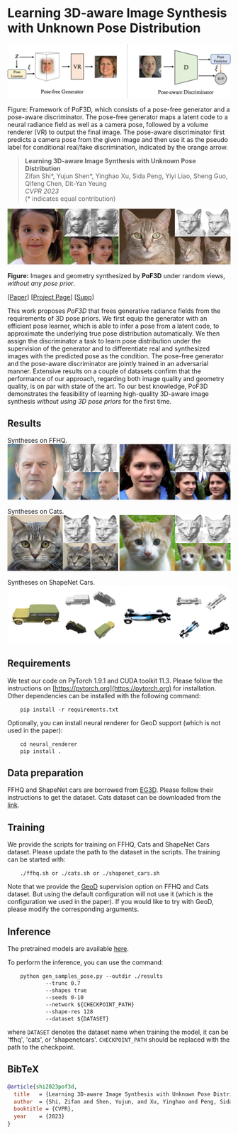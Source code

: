 # Learning 3D-aware Image Synthesis with Unknown Pose Distribution

<div align=center>
<img src="./docs/assets/framework.jpg" width=600px>
</div>

Figure: Framework of PoF3D, which consists of a pose-free generator and a pose-aware discriminator. The pose-free generator maps a latent code to a neural radiance field as well as a camera pose, followed by a volume renderer (VR) to output the final image. The pose-aware discriminator first predicts a camera pose from the given image and then use it as the pseudo label for conditional real/fake discrimination, indicated by the orange arrow.

> **Learning 3D-aware Image Synthesis with Unknown Pose Distribution** <br>
> Zifan Shi*, Yujun Shen*, Yinghao Xu, Sida Peng, Yiyi Liao, Sheng Guo, Qifeng Chen, Dit-Yan Yeung <br>
> *CVPR 2023* <br>
> (* indicates equal contribution)

![image](./docs/assets/teaser.jpg)

**Figure:** Images and geometry synthesized by <b>PoF3D</b> under random views, <br><i>without any pose prior</i>.

[[Paper](https://openaccess.thecvf.com/content/CVPR2023/papers/Shi_Learning_3D-Aware_Image_Synthesis_With_Unknown_Pose_Distribution_CVPR_2023_paper.pdf)]
[[Project Page](https://vivianszf.github.io/pof3d/)]
[[Supp](https://openaccess.thecvf.com/content/CVPR2023/supplemental/Shi_Learning_3D-Aware_Image_CVPR_2023_supplemental.pdf)]

This work proposes *PoF3D* that frees generative radiance fields from the requirements of 3D pose priors. We first equip the generator
with an efficient pose learner, which is able to infer a pose from a latent code, to approximate the underlying true pose
distribution automatically. We then assign the discriminator a task to learn pose distribution under the supervision
of the generator and to differentiate real and synthesized images with the predicted pose as the condition. The pose-free generator and the pose-aware discriminator are jointly trained in an adversarial manner. Extensive results on a couple of datasets confirm that the performance 
of our approach, regarding both image quality and geometry quality, is on par with state of the art. To our best knowledge, PoF3D 
demonstrates the feasibility of learning high-quality 3D-aware image synthesis <i>without using 3D pose priors</i> for the first time.


## Results


Syntheses on FFHQ.
<img src="./docs/assets/ffhq1.jpg"/>


Syntheses on Cats.
<img src="./docs/assets/cats1.jpg"/>


Syntheses on ShapeNet Cars.
<img src="./docs/assets/car1.jpg"/>


## Requirements
We test our code on PyTorch 1.9.1 and CUDA toolkit 11.3. Please follow the instructions on [https://pytorch.org](https://pytorch.org) for installation. Other dependencies can be installed with the following command:
```Shell
    pip install -r requirements.txt
```
Optionally, you can install neural renderer for GeoD support (which is not used in the paper):
```
    cd neural_renderer
    pip install .
```

## Data preparation
FFHQ and ShapeNet cars are borrowed from [EG3D](https://github.com/NVlabs/eg3d). Please follow their instructions to get the dataset. Cats dataset can be downloaded from the [link](https://hkustconnect-my.sharepoint.com/:f:/g/personal/zshiaj_connect_ust_hk/EtHy5-c8lQRDhyqRHYua99cBrtm62OsyRFY5Pol6q5fKMA?e=d2vvGz).

## Training
We provide the scripts for training on FFHQ, Cats and ShapeNet Cars dataset. Please update the path to the dataset in the scripts. The training can be started with:
```Shell
    ./ffhq.sh or ./cats.sh or ./shapenet_cars.sh
```
Note that we provide the [GeoD](https://github.com/vivianszf/geod) supervision option on FFHQ and Cats dataset. But using the default configuration will not use it (which is the configuration we used in the paper). If you would like to try with GeoD, please modify the corresponding arguments.

## Inference
The pretrained models are available [here](https://hkustconnect-my.sharepoint.com/:f:/g/personal/zshiaj_connect_ust_hk/Ejz7GDivpzBKtrBjnnEnr90B9D400CqFWva6Wh9en6WcrA?e=hgg9Jy).

To perform the inference, you can use the command:
```Shell
    python gen_samples_pose.py --outdir ./results 
            --trunc 0.7  
            --shapes true 
            --seeds 0-10 
            --network ${CHECKPOINT_PATH}  
            --shape-res 128 
            --dataset ${DATASET}
```
where `DATASET` denotes the dataset name when training the model, it can be 'ffhq', 'cats', or 'shapenetcars'. `CHECKPOINT_PATH` should be replaced with the path to the checkpoint.



## BibTeX

```bibtex
@article{shi2023pof3d,
  title   = {Learning 3D-aware Image Synthesis with Unknown Pose Distribution},
  author  = {Shi, Zifan and Shen, Yujun, and Xu, Yinghao and Peng, Sida and Liao, Yiyi and Guo, Sheng and Chen, Qifeng and Dit-Yan Yeung},
  booktitle = {CVPR},
  year    = {2023}
}
```
